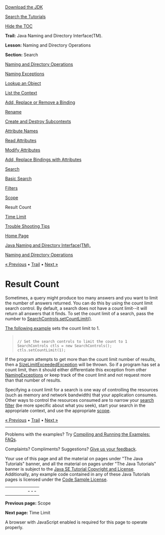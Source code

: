 [Download
the JDK](http://java.sun.com/javase/6/download.jsp)
  
[Search the
Tutorials](../../search.html)
  
[Hide the TOC](javascript:toggleLeft())

**Trail:** Java Naming and Directory Interface(TM).
  
**Lesson:** Naming and Directory Operations
  
**Section:** Search

[Naming and Directory Operations](index.html)

[Naming Exceptions](exception.html)

[Lookup an Object](lookup.html)

[List the Context](list.html)

[Add, Replace or Remove a Binding](bind.html)

[Rename](rename.html)

[Create and Destroy Subcontexts](create.html)

[Attribute Names](attrnames.html)

[Read Attributes](getattrs.html)

[Modify Attributes](modattrs.html)

[Add, Replace Bindings with Attributes](bindattr.html)

[Search](search.html)

[Basic Search](basicsearch.html)

[Filters](filter.html)

[Scope](scope.html)

Result Count

[Time Limit](timelimit.html)

[Trouble Shooting Tips](faq.html)

[Home Page](../../index.html)
>
[Java Naming and Directory Interface(TM).](../index.html)
>
[Naming and Directory Operations](index.html)

[« Previous](scope.html) • [Trail](../TOC.html) • [Next »](timelimit.html)

# Result Count

Sometimes, a query might produce too many answers
and you want to limit the number
of answers returned. You can do this by using the
count limit search control.
By default, a search does not have a count limit--it will return all answers that it finds.
To set the count limit of a search, pass the number
to
[SearchControls.setCountLimit()](http://download.oracle.com/javase/7/docs/api/javax/naming/directory/SearchControls.html#setCountLimit(long)).

[The following example](examples/SearchCountLimit.java)
sets the count limit to 1.
> ```
>
> // Set the search controls to limit the count to 1
> SearchControls ctls = new SearchControls();
> ctls.setCountLimit(1);
>
> ```

If the program attempts to get
more than the count limit number of results, then a
[SizeLimitExceededException](http://download.oracle.com/javase/7/docs/api/javax/naming/SizeLimitExceededException.html) will be thrown.
So if a program has set a count limit, then it should either differentiate
this exception from other
[NamingExceptions](http://download.oracle.com/javase/7/docs/api/javax/naming/NamingException.html) or keep track of the count limit and not request more
than that number of results.

Specifying a count limit for a search is one way of controlling the
resources (such as memory and network bandwidth) that your application
consumes. Other ways to control the resources consumed are
to narrow your
[search filter](filter.html)
(be more specific about what you seek),
start your search in the appropriate context,
and use the appropriate [scope](scope.html).

[« Previous](scope.html)
•
[Trail](../TOC.html)
•
[Next »](timelimit.html)

---

Problems with the examples? Try [Compiling and Running
the Examples: FAQs](../../information/run-examples.html).
  
Complaints? Compliments? Suggestions? [Give
us your feedback](http://download.oracle.com/javase/feedback.html).

Your use of this page and all the material on pages under "The Java Tutorials" banner,
and all the material on pages under "The Java Tutorials" banner is subject to the [Java SE Tutorial Copyright
and License](../../information/license.html).
Additionally, any example code contained in any of these Java
Tutorials pages is licensed under the
[Code
Sample License](http://developers.sun.com/license/berkeley_license.html).

|  |  |  |  |  |
| --- | --- | --- | --- | --- |
| |  |  | | --- | --- | | duke image | Oracle logo | | [About Oracle](http://www.oracle.com/us/corporate/index.html) | [Oracle Technology Network](http://www.oracle.com/technology/index.html) | [Terms of Service](https://www.samplecode.oracle.com/servlets/CompulsoryClickThrough?type=TermsOfService) | Copyright © 1995, 2011 Oracle and/or its affiliates. All rights reserved. |

**Previous page:** Scope
  
**Next page:** Time Limit




A browser with JavaScript enabled is required for this page to operate properly.